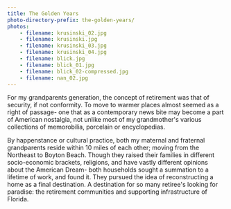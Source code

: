 ```yaml
---
title: The Golden Years
photo-directory-prefix: the-golden-years/
photos:
    - filename: krusinski_02.jpg
    - filename: krusinski.jpg
    - filename: krusinski_03.jpg
    - filename: krusinski_04.jpg
    - filename: blick.jpg
    - filename: blick_01.jpg
    - filename: blick_02-compressed.jpg
    - filename: nan_02.jpg
---
```


For my grandparents generation, the concept of retirement was that of security, if not conformity. To move to warmer places almost seemed as a right of passage- one that as a contemporary news bite may become a part of American nostalgia, not unlike most of my grandmother's various collections of memorobilia, porcelain or encyclopedias.

By happenstance or cultural practice, both my maternal and fraternal grandparents reside within 10 miles of each other; moving from the Northeast to Boyton Beach. Though they raised their families in different socio-economic brackets, religions, and have vastly different opinions about the American Dream- both households sought a summation to a lifetime of work, and found it. They pursued the idea of reconstructing a home as a final destination. A destination for so many retiree's looking for paradise: the retirement communities and supporting infrastructure of Florida.
